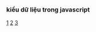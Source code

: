 ### kiểu dữ liệu trong javascript

[1](https://toidicodedao.com/2015/02/05/callback-trong-javascript/)
[2](http://saysua.com/2013/08/28/js-tim-hieu-ve-callback-trong-javascript/)
[3](http://c-sharp.vn/javascript/callback-function-la-gi-callback-trong-javascript-888e33)